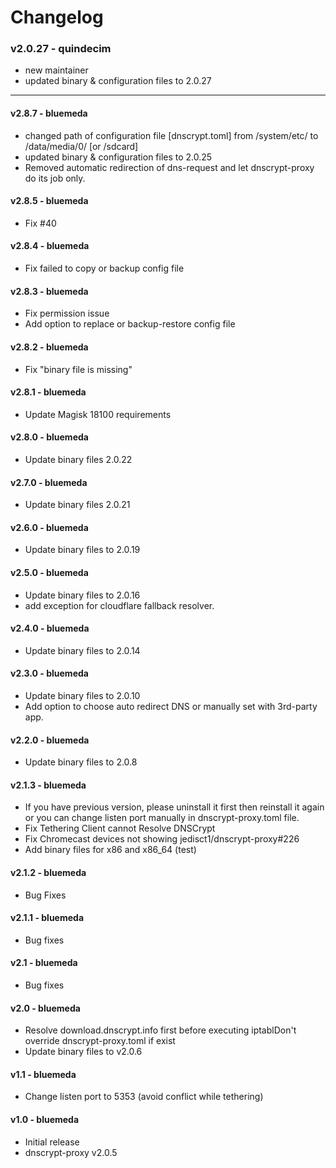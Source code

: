 # Changelog

### v2.0.27 - quindecim

* new maintainer
* updated binary & configuration files to 2.0.27


-----



#### v2.8.7 - bluemeda

* changed path of configuration file [dnscrypt.toml] from /system/etc/ to /data/media/0/ [or /sdcard]
* updated binary & configuration files to 2.0.25
* Removed automatic redirection of dns-request and let dnscrypt-proxy do its job only.

#### v2.8.5 - bluemeda

* Fix #40

#### v2.8.4 - bluemeda

* Fix failed to copy or backup config file

#### v2.8.3 - bluemeda

* Fix permission issue
* Add option to replace or backup-restore config file

#### v2.8.2 - bluemeda

* Fix "binary file is missing"

#### v2.8.1 - bluemeda

* Update Magisk 18100 requirements

#### v2.8.0 - bluemeda

* Update binary files 2.0.22

#### v2.7.0 - bluemeda

* Update binary files 2.0.21

#### v2.6.0 - bluemeda

* Update binary files to 2.0.19

#### v2.5.0 - bluemeda

* Update binary files to 2.0.16
* add exception for cloudflare fallback resolver.

#### v2.4.0 - bluemeda

* Update binary files to 2.0.14

#### v2.3.0 - bluemeda

* Update binary files to 2.0.10
* Add option to choose auto redirect DNS or manually set with 3rd-party app.

#### v2.2.0 - bluemeda

* Update binary files to 2.0.8

#### v2.1.3 - bluemeda

* If you have previous version, please uninstall it first then reinstall it again or you can change listen port manually in dnscrypt-proxy.toml file.
* Fix Tethering Client cannot Resolve DNSCrypt
* Fix Chromecast devices not showing jedisct1/dnscrypt-proxy#226
* Add binary files for x86 and x86_64 (test)

#### v2.1.2 - bluemeda

* Bug Fixes

#### v2.1.1 - bluemeda

* Bug fixes

#### v2.1 - bluemeda

* Bug fixes

#### v2.0 - bluemeda

* Resolve download.dnscrypt.info first before executing iptablDon't override dnscrypt-proxy.toml if exist
* Update binary files to v2.0.6

#### v1.1 - bluemeda

* Change listen port to 5353 (avoid conflict while tethering)

#### v1.0 - bluemeda

* Initial release
* dnscrypt-proxy v2.0.5


